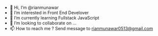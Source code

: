 - 👋 Hi, I’m @rianmunawar
- 👀 I’m interested in Front End Develover
- 🌱 I’m currently learning Fullstack JavaScript
- 💞️ I’m looking to collaborate on ...
- 📫 How to reach me ? Send message to rianmunawar0513@gmail.com

<!---
rianmunawar/rianmunawar is a ✨ special ✨ repository because its `README.md` (this file) appears on your GitHub profile.
You can click the Preview link to take a look at your changes.
--->
